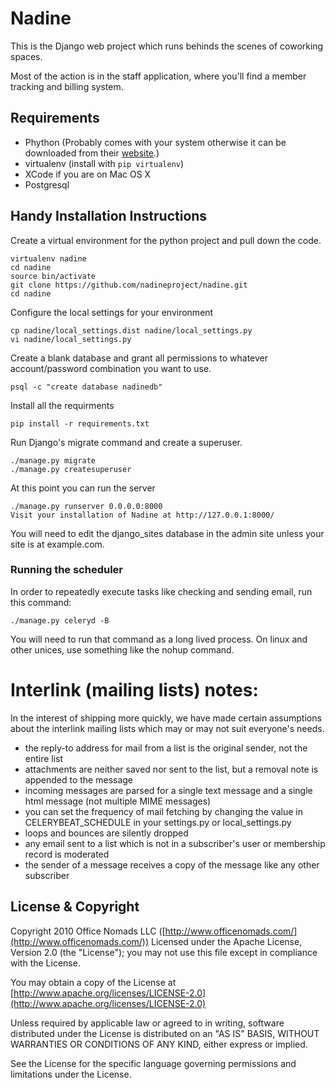 # Nadine

This is the Django web project which runs behinds the scenes of coworking spaces.

Most of the action is in the staff application, where you'll find a member tracking and billing system.

## Requirements

* Phython (Probably comes with your system otherwise it can be downloaded from their [website](https://www.python.org/downloads/).)
* virtualenv (install with `pip virtualenv`)
* XCode if you are on Mac OS X 
* Postgresql

## Handy Installation Instructions

Create a virtual environment for the python project and pull down the code.

	virtualenv nadine
	cd nadine
	source bin/activate
	git clone https://github.com/nadineproject/nadine.git
	cd nadine

Configure the local settings for your environment

	cp nadine/local_settings.dist nadine/local_settings.py
	vi nadine/local_settings.py

Create a blank database and grant all permissions to whatever account/password combination you want to use.

	psql -c "create database nadinedb"

Install all the requirments 

	pip install -r requirements.txt

Run Django's migrate command and create a superuser.  

	./manage.py migrate
	./manage.py createsuperuser

At this point you can run the server

	./manage.py runserver 0.0.0.0:8000
	Visit your installation of Nadine at http://127.0.0.1:8000/

You will need to edit the django_sites database in the admin site unless your site is at example.com.

### Running the scheduler

In order to repeatedly execute tasks like checking and sending email, run this command:

    ./manage.py celeryd -B

You will need to run that command as a long lived process.  On linux and other unices, use something like the nohup command.

# Interlink (mailing lists) notes:

In the interest of shipping more quickly, we have made certain assumptions about the interlink mailing lists which may or may not suit everyone's needs.

- the reply-to address for mail from a list is the original sender, not the entire list
- attachments are neither saved nor sent to the list, but a removal note is appended to the message
- incoming messages are parsed for a single text message and a single html message (not multiple MIME messages)
- you can set the frequency of mail fetching by changing the value in CELERYBEAT_SCHEDULE in your settings.py or local_settings.py
- loops and bounces are silently dropped
- any email sent to a list which is not in a subscriber's user or membership record is moderated
- the sender of a message receives a copy of the message like any other subscriber

## License & Copyright

Copyright 2010 Office Nomads LLC ([http://www.officenomads.com/](http://www.officenomads.com/)) Licensed under the Apache License, Version 2.0 (the "License"); you may not use this file except in compliance with the License.

You may obtain a copy of the License at [http://www.apache.org/licenses/LICENSE-2.0](http://www.apache.org/licenses/LICENSE-2.0)

Unless required by applicable law or agreed to in writing, software distributed under the License is distributed on an "AS IS" BASIS, WITHOUT WARRANTIES OR CONDITIONS OF ANY KIND, either express or implied.

See the License for the specific language governing permissions and limitations under the License.
